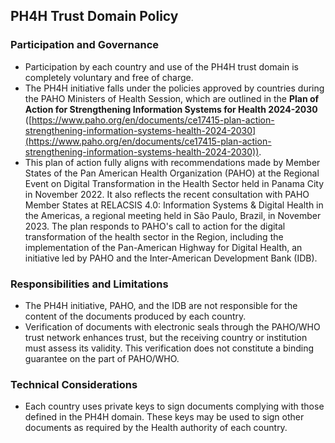 ## PH4H Trust Domain Policy

### Participation and Governance

* Participation by each country and use of the PH4H trust domain is completely voluntary and free of charge.
* The PH4H initiative falls under the policies approved by countries during the PAHO Ministers of Health Session, which are outlined in the **Plan of Action for Strengthening Information Systems for Health 2024-2030** ([https://www.paho.org/en/documents/ce17415-plan-action-strengthening-information-systems-health-2024-2030](https://www.paho.org/en/documents/ce17415-plan-action-strengthening-information-systems-health-2024-2030)).
* This plan of action fully aligns with recommendations made by Member States of the Pan American Health Organization (PAHO) at the Regional Event on Digital Transformation in the Health Sector held in Panama City in November 2022. It also reflects the recent consultation with PAHO Member States at RELACSIS 4.0: Information Systems & Digital Health in the Americas, a regional meeting held in São Paulo, Brazil, in November 2023. The plan responds to PAHO's call to action for the digital transformation of the health sector in the Region, including the implementation of the Pan-American Highway for Digital Health, an initiative led by PAHO and the Inter-American Development Bank (IDB).

### Responsibilities and Limitations

* The PH4H initiative, PAHO, and the IDB are not responsible for the content of the documents produced by each country.
* Verification of documents with electronic seals through the PAHO/WHO trust network enhances trust, but the receiving country or institution must assess its validity. This verification does not constitute a binding guarantee on the part of PAHO/WHO.

### Technical Considerations

* Each country uses private keys to sign documents complying with those defined in the PH4H domain. These keys may be used to sign other documents as required by the Health authority of each country. 

